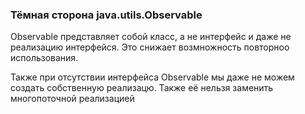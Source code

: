 ### Тёмная сторона java.utils.Observable
Observable представляет собой класс, а не интерфейс и даже не реализацию интерфейся. Это снижает возмножность повторноо использования.

Также при отсутствии интерфейса Observable мы даже не можем создать собственную реализацю. Также её нельзя заменить многопоточной реализацией 